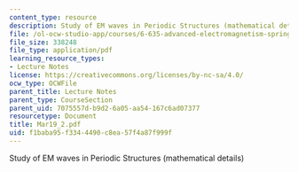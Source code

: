 ```yaml
---
content_type: resource
description: Study of EM waves in Periodic Structures (mathematical details)
file: /ol-ocw-studio-app/courses/6-635-advanced-electromagnetism-spring-2003/f1baba95f3344490c8ea57f4a87f999f_Mar19_2.pdf
file_size: 338248
file_type: application/pdf
learning_resource_types:
- Lecture Notes
license: https://creativecommons.org/licenses/by-nc-sa/4.0/
ocw_type: OCWFile
parent_title: Lecture Notes
parent_type: CourseSection
parent_uid: 7075557d-b9d2-6a05-aa54-167c6ad07377
resourcetype: Document
title: Mar19_2.pdf
uid: f1baba95-f334-4490-c8ea-57f4a87f999f
---
```

Study of EM waves in Periodic Structures (mathematical details)